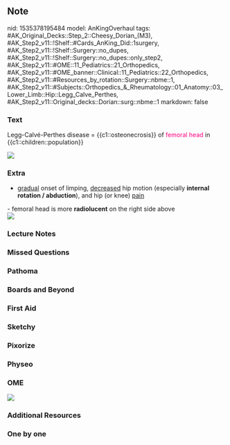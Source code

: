 ## Note
nid: 1535378195484
model: AnKingOverhaul
tags: #AK_Original_Decks::Step_2::Cheesy_Dorian_(M3), #AK_Step2_v11::!Shelf::#Cards_AnKing_Did::1surgery, #AK_Step2_v11::!Shelf::Surgery::no_dupes, #AK_Step2_v11::!Shelf::Surgery::no_dupes::only_step2, #AK_Step2_v11::#OME::11_Pediatrics::21_Orthopedics, #AK_Step2_v11::#OME_banner::Clinical::11_Pediatrics::22_Orthopedics, #AK_Step2_v11::#Resources_by_rotation::Surgery::nbme::1, #AK_Step2_v11::#Subjects::Orthopedics_&_Rheumatology::01_Anatomy::03_Lower_Limb::Hip::Legg_Calve_Perthes, #AK_Step2_v11::Original_decks::Dorian::surg::nbme::1
markdown: false

### Text
Legg-Calvé-Perthes disease = {{c1::osteonecrosis}} of <font color=
"#FC0280">femoral head</font> in {{c1::children::population}}
<div><img src="paste-2970987792433153.jpg"></div>

### Extra
- <u>gradual</u> onset of limping, <u>decreased</u> hip motion
(especially <b>internal rotation / abduction</b>), and hip (or
knee) <u>pain</u>
<div>
  - femoral head is more <b>radiolucent</b> on the right side above
</div>
<div><img src="hm%20ok.png"></div>

### Lecture Notes


### Missed Questions


### Pathoma


### Boards and Beyond


### First Aid


### Sketchy


### Pixorize


### Physeo


### OME
<div class="ome-widget">
  <a href=
  "https://onlinemeded.org/spa/pediatrics/orthopedics/acquire?ref=anki">
  <img src="_OME_AnkiFlashcards_Lesson_1.png"></a>
</div>

### Additional Resources


### One by one

